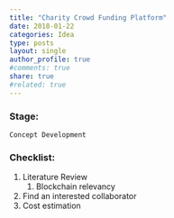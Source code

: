 ```yaml
---
title: "Charity Crowd Funding Platform"
date: 2018-01-22
categories: Idea
type: posts
layout: single
author_profile: true
#comments: true
share: true
#related: true
---
```


### Stage: 
	Concept Development

### Checklist:
  1. Literature Review
	  1. Blockchain relevancy
  2. Find an interested collaborator
  3. Cost estimation


  